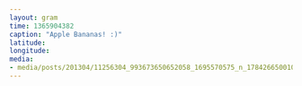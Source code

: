 ```yaml
---
layout: gram
time: 1365904382
caption: "Apple Bananas! :)"
latitude: 
longitude: 
media:
- media/posts/201304/11256304_993673650652058_1695570575_n_17842665001000351.jpg
---
```


